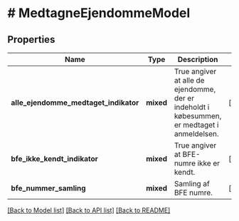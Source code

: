 # # MedtagneEjendommeModel

## Properties

Name | Type | Description | Notes
------------ | ------------- | ------------- | -------------
**alle_ejendomme_medtaget_indikator** | **mixed** | True angiver at alle de ejendomme, der er indeholdt i købesummen, er medtaget i anmeldelsen. | [optional]
**bfe_ikke_kendt_indikator** | **mixed** | True angiver at BFE-numre ikke er kendt. | [optional]
**bfe_nummer_samling** | **mixed** | Samling af BFE numre. | [optional]

[[Back to Model list]](../../README.md#models) [[Back to API list]](../../README.md#endpoints) [[Back to README]](../../README.md)
